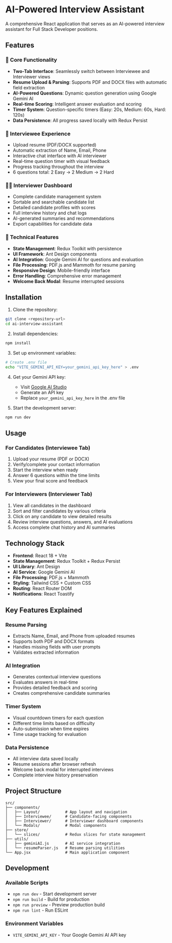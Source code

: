 # AI-Powered Interview Assistant

A comprehensive React application that serves as an AI-powered interview assistant for Full Stack Developer positions.

## Features

### 🎯 Core Functionality
- **Two-Tab Interface**: Seamlessly switch between Interviewee and Interviewer views
- **Resume Upload & Parsing**: Supports PDF and DOCX files with automatic field extraction
- **AI-Powered Questions**: Dynamic question generation using Google Gemini AI
- **Real-time Scoring**: Intelligent answer evaluation and scoring
- **Timer System**: Question-specific timers (Easy: 20s, Medium: 60s, Hard: 120s)
- **Data Persistence**: All progress saved locally with Redux Persist

### 👤 Interviewee Experience
- Upload resume (PDF/DOCX supported)
- Automatic extraction of Name, Email, Phone
- Interactive chat interface with AI interviewer
- Real-time question timer with visual feedback
- Progress tracking throughout the interview
- 6 questions total: 2 Easy → 2 Medium → 2 Hard

### 👨‍💼 Interviewer Dashboard
- Complete candidate management system
- Sortable and searchable candidate list
- Detailed candidate profiles with scores
- Full interview history and chat logs
- AI-generated summaries and recommendations
- Export capabilities for candidate data

### 🔧 Technical Features
- **State Management**: Redux Toolkit with persistence
- **UI Framework**: Ant Design components
- **AI Integration**: Google Gemini AI for questions and evaluation
- **File Processing**: PDF.js and Mammoth for resume parsing
- **Responsive Design**: Mobile-friendly interface
- **Error Handling**: Comprehensive error management
- **Welcome Back Modal**: Resume interrupted sessions

## Installation

1. Clone the repository:
```bash
git clone <repository-url>
cd ai-interview-assistant
```

2. Install dependencies:
```bash
npm install
```

3. Set up environment variables:
```bash
# Create .env file
echo "VITE_GEMINI_API_KEY=your_gemini_api_key_here" > .env
```

4. Get your Gemini API key:
   - Visit [Google AI Studio](https://makersuite.google.com/app/apikey)
   - Generate an API key
   - Replace `your_gemini_api_key_here` in the .env file

5. Start the development server:
```bash
npm run dev
```

## Usage

### For Candidates (Interviewee Tab)
1. Upload your resume (PDF or DOCX)
2. Verify/complete your contact information
3. Start the interview when ready
4. Answer 6 questions within the time limits
5. View your final score and feedback

### For Interviewers (Interviewer Tab)
1. View all candidates in the dashboard
2. Sort and filter candidates by various criteria
3. Click on any candidate to view detailed results
4. Review interview questions, answers, and AI evaluations
5. Access complete chat history and AI summaries

## Technology Stack

- **Frontend**: React 18 + Vite
- **State Management**: Redux Toolkit + Redux Persist
- **UI Library**: Ant Design
- **AI Service**: Google Gemini AI
- **File Processing**: PDF.js + Mammoth
- **Styling**: Tailwind CSS + Custom CSS
- **Routing**: React Router DOM
- **Notifications**: React Toastify

## Key Features Explained

### Resume Parsing
- Extracts Name, Email, and Phone from uploaded resumes
- Supports both PDF and DOCX formats
- Handles missing fields with user prompts
- Validates extracted information

### AI Integration
- Generates contextual interview questions
- Evaluates answers in real-time
- Provides detailed feedback and scoring
- Creates comprehensive candidate summaries

### Timer System
- Visual countdown timers for each question
- Different time limits based on difficulty
- Auto-submission when time expires
- Time usage tracking for evaluation

### Data Persistence
- All interview data saved locally
- Resume sessions after browser refresh
- Welcome back modal for interrupted interviews
- Complete interview history preservation

## Project Structure

```
src/
├── components/
│   ├── Layout/           # App layout and navigation
│   ├── Interviewee/      # Candidate-facing components
│   ├── Interviewer/      # Interviewer dashboard components
│   └── Modals/           # Modal components
├── store/
│   └── slices/           # Redux slices for state management
├── utils/
│   ├── geminiAI.js       # AI service integration
│   └── resumeParser.js   # Resume parsing utilities
└── App.jsx               # Main application component
```

## Development

### Available Scripts
- `npm run dev` - Start development server
- `npm run build` - Build for production
- `npm run preview` - Preview production build
- `npm run lint` - Run ESLint

### Environment Variables
- `VITE_GEMINI_API_KEY` - Your Google Gemini AI API key


